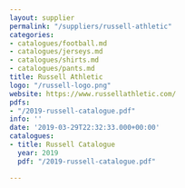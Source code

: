 ```yaml
---
layout: supplier
permalink: "/suppliers/russell-athletic"
categories:
- catalogues/football.md
- catalogues/jerseys.md
- catalogues/shirts.md
- catalogues/pants.md
title: Russell Athletic
logo: "/russell-logo.png"
website: https://www.russellathletic.com/
pdfs:
- "/2019-russell-catalogue.pdf"
info: ''
date: '2019-03-29T22:32:33.000+00:00'
catalogues:
- title: Russell Catalogue
  year: 2019
  pdf: "/2019-russell-catalogue.pdf"

---
```

